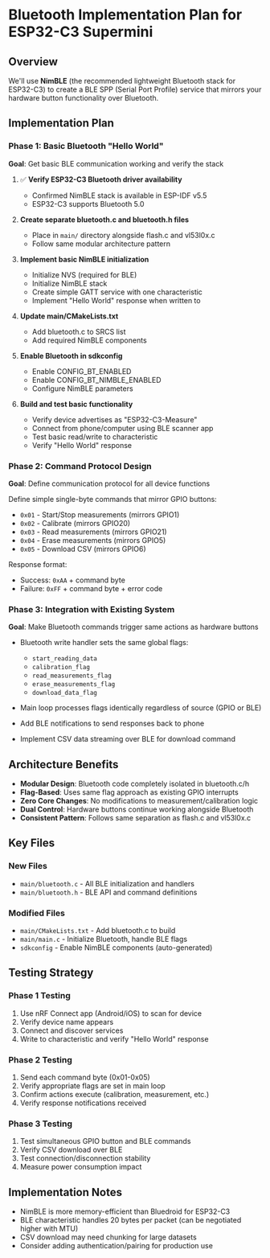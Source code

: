 # Bluetooth Implementation Plan for ESP32-C3 Supermini

## Overview
We'll use **NimBLE** (the recommended lightweight Bluetooth stack for ESP32-C3) to create a BLE SPP (Serial Port Profile) service that mirrors your hardware button functionality over Bluetooth.

## Implementation Plan

### Phase 1: Basic Bluetooth "Hello World"
**Goal**: Get basic BLE communication working and verify the stack

1. ✅ **Verify ESP32-C3 Bluetooth driver availability**
   - Confirmed NimBLE stack is available in ESP-IDF v5.5
   - ESP32-C3 supports Bluetooth 5.0

2. **Create separate bluetooth.c and bluetooth.h files**
   - Place in `main/` directory alongside flash.c and vl53l0x.c
   - Follow same modular architecture pattern

3. **Implement basic NimBLE initialization**
   - Initialize NVS (required for BLE)
   - Initialize NimBLE stack
   - Create simple GATT service with one characteristic
   - Implement "Hello World" response when written to

4. **Update main/CMakeLists.txt**
   - Add bluetooth.c to SRCS list
   - Add required NimBLE components

5. **Enable Bluetooth in sdkconfig**
   - Enable CONFIG_BT_ENABLED
   - Enable CONFIG_BT_NIMBLE_ENABLED
   - Configure NimBLE parameters

6. **Build and test basic functionality**
   - Verify device advertises as "ESP32-C3-Measure"
   - Connect from phone/computer using BLE scanner app
   - Test basic read/write to characteristic
   - Verify "Hello World" response

### Phase 2: Command Protocol Design
**Goal**: Define communication protocol for all device functions

Define simple single-byte commands that mirror GPIO buttons:
- `0x01` - Start/Stop measurements (mirrors GPIO1)
- `0x02` - Calibrate (mirrors GPIO20)
- `0x03` - Read measurements (mirrors GPIO21)
- `0x04` - Erase measurements (mirrors GPIO5)
- `0x05` - Download CSV (mirrors GPIO6)

Response format:
- Success: `0xAA` + command byte
- Failure: `0xFF` + command byte + error code

### Phase 3: Integration with Existing System
**Goal**: Make Bluetooth commands trigger same actions as hardware buttons

- Bluetooth write handler sets the same global flags:
  - `start_reading_data`
  - `calibration_flag`
  - `read_measurements_flag`
  - `erase_measurements_flag`
  - `download_data_flag`

- Main loop processes flags identically regardless of source (GPIO or BLE)
- Add BLE notifications to send responses back to phone
- Implement CSV data streaming over BLE for download command

## Architecture Benefits

- **Modular Design**: Bluetooth code completely isolated in bluetooth.c/h
- **Flag-Based**: Uses same flag approach as existing GPIO interrupts
- **Zero Core Changes**: No modifications to measurement/calibration logic
- **Dual Control**: Hardware buttons continue working alongside Bluetooth
- **Consistent Pattern**: Follows same separation as flash.c and vl53l0x.c

## Key Files

### New Files
- `main/bluetooth.c` - All BLE initialization and handlers
- `main/bluetooth.h` - BLE API and command definitions

### Modified Files
- `main/CMakeLists.txt` - Add bluetooth.c to build
- `main/main.c` - Initialize Bluetooth, handle BLE flags
- `sdkconfig` - Enable NimBLE components (auto-generated)

## Testing Strategy

### Phase 1 Testing
1. Use nRF Connect app (Android/iOS) to scan for device
2. Verify device name appears
3. Connect and discover services
4. Write to characteristic and verify "Hello World" response

### Phase 2 Testing
1. Send each command byte (0x01-0x05)
2. Verify appropriate flags are set in main loop
3. Confirm actions execute (calibration, measurement, etc.)
4. Verify response notifications received

### Phase 3 Testing
1. Test simultaneous GPIO button and BLE commands
2. Verify CSV download over BLE
3. Test connection/disconnection stability
4. Measure power consumption impact

## Implementation Notes

- NimBLE is more memory-efficient than Bluedroid for ESP32-C3
- BLE characteristic handles 20 bytes per packet (can be negotiated higher with MTU)
- CSV download may need chunking for large datasets
- Consider adding authentication/pairing for production use
